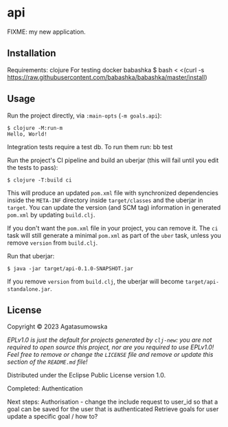 # api

FIXME: my new application.

## Installation

Requirements:
clojure
For testing
docker 
babashka
    $ bash < <(curl -s https://raw.githubusercontent.com/babashka/babashka/master/install)

## Usage


Run the project directly, via `:main-opts` (`-m goals.api`):

    $ clojure -M:run-m
    Hello, World!

Integration tests require a test db. To run them run:
    bb test

Run the project's CI pipeline and build an uberjar (this will fail until you edit the tests to pass):

    $ clojure -T:build ci

This will produce an updated `pom.xml` file with synchronized dependencies inside the `META-INF`
directory inside `target/classes` and the uberjar in `target`. You can update the version (and SCM tag)
information in generated `pom.xml` by updating `build.clj`.

If you don't want the `pom.xml` file in your project, you can remove it. The `ci` task will
still generate a minimal `pom.xml` as part of the `uber` task, unless you remove `version`
from `build.clj`.

Run that uberjar:

    $ java -jar target/api-0.1.0-SNAPSHOT.jar

If you remove `version` from `build.clj`, the uberjar will become `target/api-standalone.jar`.


## License

Copyright © 2023 Agatasumowska

_EPLv1.0 is just the default for projects generated by `clj-new`: you are not_
_required to open source this project, nor are you required to use EPLv1.0!_
_Feel free to remove or change the `LICENSE` file and remove or update this_
_section of the `README.md` file!_

Distributed under the Eclipse Public License version 1.0.

Completed:
Authentication

Next steps:
Authorisation - change the include request to user_id so that a goal can be saved for the user that is authenticated
Retrieve goals for user
update a specific goal / how to?
